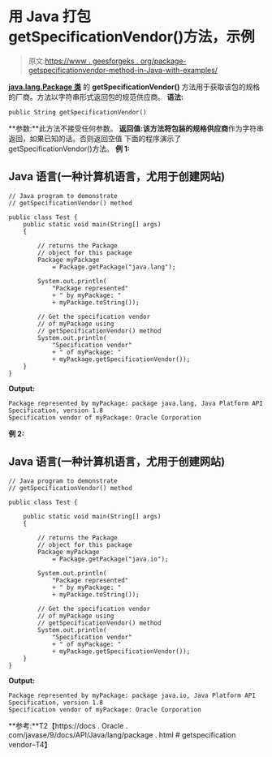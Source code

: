# 用 Java 打包 getSpecificationVendor()方法，示例

> 原文:[https://www . geesforgeks . org/package-getspecificationvendor-method-in-Java-with-examples/](https://www.geeksforgeeks.org/package-getspecificationvendor-method-in-java-with-examples/)

[**java.lang.Package 类**](https://www.geeksforgeeks.org/java-lang-package-java/) 的 **getSpecificationVendor()** 方法用于获取该包的规格的厂商。方法以字符串形式返回包的规范供应商。
**语法:**

```
public String getSpecificationVendor()
```

**参数:**此方法不接受任何参数。
**返回值:**该方法将包装的**规格供应商**作为字符串返回，如果已知的话。否则返回空值
下面的程序演示了 getSpecificationVendor()方法。
**例 1:**

## Java 语言(一种计算机语言，尤用于创建网站)

```
// Java program to demonstrate
// getSpecificationVendor() method

public class Test {
    public static void main(String[] args)
    {

        // returns the Package
        // object for this package
        Package myPackage
            = Package.getPackage("java.lang");

        System.out.println(
            "Package represented"
            + " by myPackage: "
            + myPackage.toString());

        // Get the specification vendor
        // of myPackage using
        // getSpecificationVendor() method
        System.out.println(
            "Specification vendor"
            + " of myPackage: "
            + myPackage.getSpecificationVendor());
    }
}
```

**Output:** 

```
Package represented by myPackage: package java.lang, Java Platform API Specification, version 1.8
Specification vendor of myPackage: Oracle Corporation
```

**例 2:**

## Java 语言(一种计算机语言，尤用于创建网站)

```
// Java program to demonstrate
// getSpecificationVendor() method

public class Test {

    public static void main(String[] args)
    {

        // returns the Package
        // object for this package
        Package myPackage
            = Package.getPackage("java.io");

        System.out.println(
            "Package represented"
            + " by myPackage: "
            + myPackage.toString());

        // Get the specification vendor
        // of myPackage using
        // getSpecificationVendor() method
        System.out.println(
            "Specification vendor"
            + " of myPackage: "
            + myPackage.getSpecificationVendor());
    }
}
```

**Output:** 

```
Package represented by myPackage: package java.io, Java Platform API Specification, version 1.8
Specification vendor of myPackage: Oracle Corporation
```

**参考:**T2【https://docs . Oracle . com/javase/9/docs/API/Java/lang/package . html # getspecification vendor–T4】
